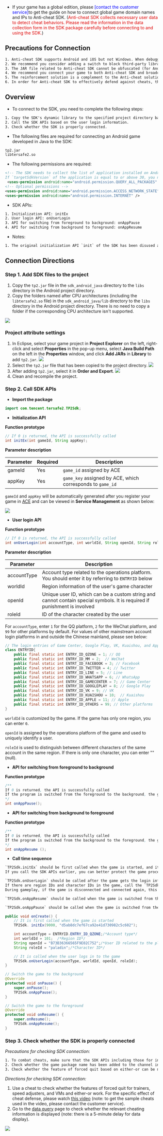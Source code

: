 * If your game has a global edition, please<font color="blue"> [contact the customer service]</font>to get the guide on how to connect global game domain names and IPs to Anti-cheat SDK. (<font color="#dd0000">Anti-cheat SDK collects necessary user data to detect cheat behaviors. Please read the information in the data collection form in the SDK package carefully before connecting to and using the SDK.</font>)

## Precautions for Connection

```xml
1. Anti-cheat SDK supports Android and iOS but not Windows. When debugging a program on Windows, you can use a macro to isolate the SDK features. When releasing your game on the public network, be sure to enable the macro so that the SDK can work properly;
2. We recommend you consider adding a switch to block third-party libraries if your game is connected to any third-party component. In this way, you can block such libraries to troubleshoot issues.
3. The JAR file related to Anti-cheat SDK cannot be obfuscated (for Android only).
4. We recommend you connect your game to both Anti-cheat SDK and broadcasting API to better combat cheats.
5. The reinforcement solution is a complement to the Anti-cheat solution and can effectively protect the stable running of the SDK. Using both the solutions together can deliver a better protection effect.
6. In order for Anti-cheat SDK to effectively defend against cheats, the Anti-cheat service must be within the validity period, and you must add the project package name of the game through the channel information in game management in the console.
```

## Overview

* To connect to the SDK, you need to complete the following steps:

```xml
1. Copy the SDK's dynamic library to the specified project directory based on the OS of the game and the CPU architecture supported by the game.
2. Call the SDK APIs based on the user login information.
3. Check whether the SDK is properly connected.
```

* The following files are required for connecting an Android game developed in Java to the SDK:

```xml
tp2.jar
libtersafe2.so
```

* The following permissions are required:

```xml
<!-- The SDK needs to collect the list of application installed on Android devices, and Android 11 requires declaration of the corresponding permission.
If `targetSdkVersion` of the application is equal to or above 30, you need to add the following permission in the `AndroidManifest.xml` file; otherwise, the SDK features will be affected: -->
 <uses-permission android:name="android.permission.QUERY_ALL_PACKAGES" />
<!-- Optional permissions -->
<uses-permission android:name="android.permission.ACCESS_NETWORK_STATE" />
<uses-permission android:name="android.permission.INTERNET" />
```

* SDK APIs:

```xml
1. Initialization API: initEx
2. User login API: onUserLogin
3. API for switching from foreground to background: onAppPause
4. API for switching from background to foreground: onAppResume
```

* Notes:

```xml
1. The original initialization API `init` of the SDK has been disused and replaced with `initEx` with the `appKey` parameter added.
```

## Connection Directions

### Step 1. Add SDK files to the project

1. Copy the `tp2.jar` file in the `sdk_android_java` directory to the `libs` directory in the Android project directory.
2. Copy the folders named after CPU architectures (including the `libtersafe2.so` file) in the `sdk_android_java/lib` directory to the `libs` directory in the Android project directory. There is no need to copy a folder if the corresponding CPU architecture isn't supported.

![ ](/docs/ACE-doc/10_mobile-SDK/27/sdk_Android_java_01.jpg)

### Project attribute settings

1. In Eclipse, select your game project in **Project Explorer** on the left, right-click and select **Properties** in the pop-up menu, select **Java Build Path** on the left in the **Properties** window, and click **Add JARs** in **Library** to add `tp2.jar`.
   ![ ](/docs/ACE-doc/10_mobile-SDK/27/sdk_Android_java_02.jpg)
2. Select the `tp2.jar` file that has been copied to the project directory.
   ![ ](/docs/ACE-doc/10_mobile-SDK/27/sdk_Android_java_03.jpg)
3. After adding `tp2.jar`, select it in **Order and Export**.
   ![ ](/docs/ACE-doc/10_mobile-SDK/27/sdk_Android_java_04.jpg)
4. Clean and recompile the project.

### Step 2. Call SDK APIs

* **Import the package**

```java
import com.tencent.tersafe2.TP2Sdk;
```

* **Initialization API**

**Function prototype**

```java
// If 0 is returned, the API is successfully called
int initEx(int gameId, String appKey);
```

**Parameter description**

| Parameter | Required | Description |
|-----|---------|-----|
|gameId | Yes | `game_id` assigned by ACE |
|appKey | Yes | `game_key` assigned by ACE, which corresponds to `game_id` |

`gameId` and `appKey` will be automatically generated after you register your game in [ACE](#/console/service/overview) and can be viewed in **Service Management** as shown below:

![ ](/docs/ACE-doc/10_Anti-cheat%20SDK/30/clipboard_20220126_042604.png)

* **User login API**

**Function prototype**

```java
// If 0 is returned, the API is successfully called
int onUserLogin(int accountType, int worldId, String openId, String roleId);
```

**Parameter description**

| Parameter | Description |
|----|----|
| accountType | Account type related to the operations platform. You should enter it by referring to `ENTRYID` below |
| worldId | Region information of the user's game character |
| openId | Unique user ID, which can be a custom string and cannot contain special symbols. It is required if punishment is involved |
| roleId | ID of the character created by the user |

For `accountType`, enter `1` for the QQ platform, `2` for the WeChat platform, and `99` for other platforms by default. For values of other mainstream account login platforms in and outside the Chinese mainland, please see below:

```java
// The login entries of Game Center, Google Play, VK, Kuaishou, and Apple take effect on SDK versions above 4.6
class ENTRYID{
    public final static int ENTRY_ID_QZONE = 1; // QQ
    public final static int ENTRY_ID_MM = 2;  // WeChat
    public final static int ENTRT_ID_FACEBOOK = 3; // Facebook
    public final static int ENTRY_ID_TWITTER = 4; // Twitter
    public final static int ENTRY_ID_LINE = 5; // Line
    public final static int ENTRY_ID_WHATSAPP = 6; // WhatsApp
    public final static int ENTRY_ID_GAMECENTER = 7; // Game Center
    public final static int ENTRY_ID_GOOGLEPLAY = 8; // Google Play
    public final static int ENTRY_ID_VK = 9; // VK
    public final static int ENTRY_ID_KUAISHOU = 10;  // Kuaishou
    public final static int ENTRY_ID_APPLE = 11; // Apple
    public final static int ENTRY_ID_OTHERS = 99; // Other platforms
}
```

`worldId` is customized by the game. If the game has only one region, you can enter `0`.

`openId` is assigned by the operations platform of the game and used to uniquely identify a user.

`roleId` is used to distinguish between different characters of the same account in the same region. If there is only one character, you can enter "" (null).

* **API for switching from foreground to background**

**Function prototype**

```java
/**
If 0 is returned, the API is successfully called
If the program is switched from the foreground to the background, the game is in inactive status.
*/
int onAppPause();
```

* **API for switching from background to foreground**

**Function prototype**

```java
/**
If 0 is returned, the API is successfully called
If the program is switched from the background to the foreground, the game is in active status.
*/
int onAppResume ();
```

* **Call time sequence**

```xml
`TP2Sdk.initEx` should be first called when the game is started, and its parameters are the game ID and `appKey`.
If you call the SDK APIs earlier, you can better protect the game process.

`TP2Sdk.onUserLogin` should be called after the game gets the login information authorized by the user.
If there are region IDs and character IDs in the game, call the `TP2Sdk.onUserLogin` API after getting the region and character IDs.
During gameplay, if the game is disconnected and connected again, this API needs to be called again to get the user login information for operations such as login again after logout. The parameters passed in are the user account information, which can be customized.

`TP2Sdk.onAppResume` should be called when the game is switched from the background to the foreground.

`TP2Sdk.onAppPause` should be called when the game is switched from the foreground to the background.
```

```java
public void onCreate() {
    // It is first called when the game is started
    TP2Sdk. initEx(9000, "d5ab8dc7ef67ca92e41d730982c5c602");

    int accountType = ENTRYID.ENTRY_ID_QZONE;/*Account type*/
    int worldId = 101;  /*Region ID*/
    String openId = "B73B36366565F9E02C752";/*User ID related to the platform*/
    String roleId = "paladin";/*Character ID*/

    // It is called when the user logs in to the game
    TP2Sdk.onUserLogin(accountType, worldId, openId, roleId);
}

// Switch the game to the background
@Override
protected void onPause() {
    super.onPause();
    TP2Sdk.onAppPause();
}

// Switch the game to the foreground
@Override
protected void onResume() {
    super.onResume();
    TP2Sdk.onAppResume();
}
```

### Step 3. Check whether the SDK is properly connected

*Precautions for checking SDK connection:*

```xml
1. To combat cheats, make sure that the SDK APIs including those for initialization, user login, and foreground/background switch have been called on the game client.
2. Check whether the game package name has been added to the channel information in ACE.
3. Check whether the feature of forced quit based on either-or can be normally used.
```

*Directions for checking SDK connection:*

1. Use a cheat to check whether the features of forced quit for trainers, speed adjusters, and VMs and either-or work. For the specific effect of cheat defense, please watch [this video](https://v.qq.com/x/page/y0868v09qgj.html) (note: to get the sample cheats used in the video, please contact the customer service).
2. Go to the [data query](#/console/service/query-data) page to check whether the relevant cheating information is displayed (note: there is a 5-minute delay for data display).

![ ](/docs/ACE-doc/10_Anti-cheat%20SDK/30/clipboard_20220126_042837.png)

